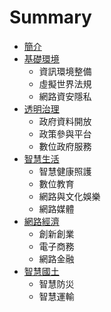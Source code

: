 # Summary

* [簡介](README.md)
* [基礎環境](infra.md)
   * 資訊環境整備
   * 虛擬世界法規
   * 網路資安隱私
* [透明治理](gover.md)
   * 政府資料開放
   * 政策參與平台
   * 數位政府服務
* [智慧生活](smart.md)
   * 智慧健康照護
   * 數位教育
   * 網路與文化娛樂
   * 網路媒體
* [網路經濟](econo.md)
   * 創新創業
   * 電子商務
   * 網路金融
* [智慧國土](spatial.md)
   * 智慧防災
   * 智慧運輸

